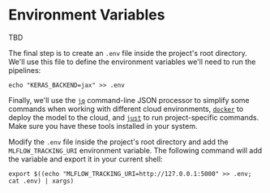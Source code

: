 # Environment Variables

TBD

The final step is to create an `.env` file inside the project's root directory. We'll use this file to define the environment variables we'll need to run the pipelines:

```shell
echo "KERAS_BACKEND=jax" >> .env
```

Finally, we'll use the [`jq`](https://jqlang.github.io/jq/) command-line JSON processor to simplify some commands when working with different cloud environments, [`docker`](https://docs.docker.com/engine/install/) to deploy the model to the cloud, and [`just`](https://github.com/casey/just) to run project-specific commands. Make sure you have these tools installed in your system.


Modify the `.env` file inside the project's root directory and add the `MLFLOW_TRACKING_URI` environment variable. The following command will add the variable and export it in your current shell:

```shell
export $((echo "MLFLOW_TRACKING_URI=http://127.0.0.1:5000" >> .env; cat .env) | xargs)
```